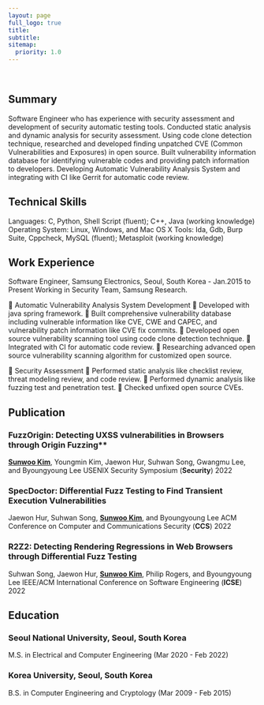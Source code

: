 ```yaml
---
layout: page
full_logo: true
title: 
subtitle: 
sitemap:
  priority: 1.0
---
```

<br>

## Summary
Software Engineer who has experience with security assessment and development of security automatic testing tools. Conducted static analysis and dynamic analysis for security assessment. Using code clone detection technique, researched and developed finding unpatched CVE (Common Vulnerabilities and Exposures) in open source. Built vulnerability information database for identifying vulnerable codes and providing patch information to developers. Developing Automatic Vulnerability Analysis System and integrating with CI like Gerrit for automatic code review.

## Technical Skills
Languages: C, Python, Shell Script (fluent); C++, Java (working knowledge)
Operating System: Linux, Windows, and Mac OS X
Tools: Ida, Gdb, Burp Suite, Cppcheck, MySQL (fluent); Metasploit (working knowledge)

## Work Experience
Software Engineer, Samsung Electronics, Seoul, South Korea - Jan.2015 to Present
Working in Security Team, Samsung Research.

	Automatic Vulnerability Analysis System Development
	Developed with java spring framework.
	Built comprehensive vulnerability database including vulnerable information 
like CVE, CWE and CAPEC, and vulnerability patch information like CVE fix commits.
	Developed open source vulnerability scanning tool using code clone detection technique.
	Integrated with CI for automatic code review.
	Researching advanced open source vulnerability scanning algorithm for customized open source.

	Security Assessment
	Performed static analysis like checklist review, threat modeling review, and code review.
	Performed dynamic analysis like fuzzing test and penetration test.
	Checked unfixed open source CVEs.

## Publication
### FuzzOrigin: Detecting UXSS vulnerabilities in Browsers through Origin Fuzzing**
<u>**Sunwoo Kim**</u>, Youngmin Kim, Jaewon Hur, Suhwan Song, Gwangmu Lee, and Byoungyoung Lee
USENIX Security Symposium (**Security**) 2022

### SpecDoctor: Differential Fuzz Testing to Find Transient Execution Vulnerabilities
Jaewon Hur, Suhwan Song, <u>**Sunwoo Kim**</u>, and Byoungyoung Lee
ACM Conference on Computer and Communications Security (**CCS**) 2022

### R2Z2: Detecting Rendering Regressions in Web Browsers through Differential Fuzz Testing
Suhwan Song, Jaewon Hur, <u>**Sunwoo Kim**</u>, Philip Rogers, and Byoungyoung Lee
IEEE/ACM International Conference on Software Engineering (**ICSE**) 2022


## Education
### Seoul National University, Seoul, South Korea
M.S. in Electrical and Computer Engineering
(Mar 2020 - Feb 2022)

### Korea University, Seoul, South Korea
B.S. in Computer Engineering and Cryptology
(Mar 2009 - Feb 2015)

<br>
<br>
<br>
<br>
<br>
<br>
<br>
